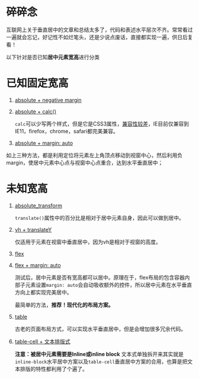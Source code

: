 # 碎碎念

互联网上关于垂直居中的文章和总结太多了，代码和表述水平层次不齐。常常看过一遍就会忘记，好记性不如烂笔头，还是少说点废话，直接都实现一遍，供日后复看！

以下针对是否已知**居中元素宽高**进行分类

# 已知固定宽高

1. [absolute + negative margin](http://isaacgao.cn/vertical-centeralized/1st_absolute_negative_margin.html)
2. [absolute + calc()](http://isaacgao.cn/vertical-centeralized/3nd_absolute_calc.html)
  
    `calc`可以少写两个样式，但是它是CSS3属性，[兼容性较差](https://caniuse.com/#search=calc)，IE目前仅兼容到IE11，firefox，chrome，safari都完美兼容。
3. [absolute + margin: auto](http://isaacgao.cn/vertical-centeralized/2nd_absolute_margin_auto.html)

如上三种方法，都是利用定位将元素左上角顶点移动到视窗中心，然后利用负margin，使居中元素中心点与视窗中心点重合，达到水平垂直居中；



# 未知宽高

1. [absolute_transform](http://isaacgao.cn/vertical-centeralized/4nd_absolute_transform.html)

    `translate()`属性中的百分比是相对于居中元素自身，因此可以做到居中。
2. [vh + translateY](http://isaacgao.cn/vertical-centeralized/5nd_viewport_relative.html)

    仅适用于元素在视窗中垂直居中，因为vh是相对于视窗的高度。
3. [flex](http://isaacgao.cn/vertical-centeralized/6nd_flex_box.html)

4. [flex + margin: auto](http://isaacgao.cn/vertical-centeralized/9nd_flex_box_2.html)

    测试后，居中元素是否有宽高都可以居中。原理在于，flex布局的包含容器内部子元素设置`margin: auto`会自动吸收额外的控件，所以居中元素在水平垂直方向上都实现完美居中。

    最简单的方法，**推荐！现代化的布局方案。**
5. [table](http://isaacgao.cn/vertical-centeralized/8nd_table.html)
  
    古老的页面布局方式，可以实现水平垂直居中，但是会增加很多冗余代码。
6. [table-cell + 文本排版式](http://isaacgao.cn/vertical-centeralized/7nd_text_like.html)
  
    **注意：被居中元素需要是Inline或inline block**
    文本式单独拆开来其实就是`inline-block`水平居中方案以及`table-cell`垂直居中方案的合用，也算是把文本排版的特性都利用了个遍了。




